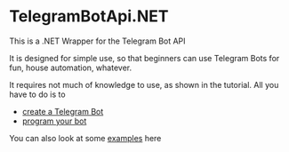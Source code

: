 # TelegramBotApi.NET

This is a .NET Wrapper for the Telegram Bot API

It is designed for simple use, so that beginners can use Telegram Bots for fun, house automation, whatever.

It requires not much of knowledge to use, as shown in the tutorial.
All you have to do is to

- [create a Telegram Bot](toto)
- [program your bot](toto)

You can also look at some [examples](toto) here


